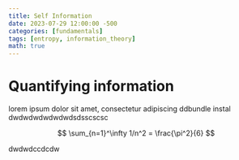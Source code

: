 ```yaml
---
title: Self Information
date: 2023-07-29 12:00:00 -500
categories: [fundamentals]
tags: [entropy, information_theory]
math: true
---
```


# Quantifying information

lorem ipsum dolor sit amet, consectetur adipiscing
ddbundle instal
dwdwdwdwdwdwdsdsscscsc


$$ \sum_{n=1}^\infty 1/n^2 = \frac{\pi^2}{6} $$

dwdwdccdcdw